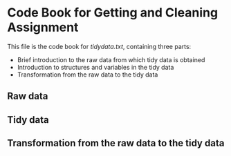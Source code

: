 # Code Book for Getting and Cleaning Assignment

This file is the code book for *tidydata.txt*, containing three parts:

* Brief introduction to the raw data from which tidy data is obtained
* Introduction to structures and variables in the tidy data
* Transformation from the raw data to the tidy data


## Raw data



## Tidy data 

## Transformation from the raw data to the tidy data




